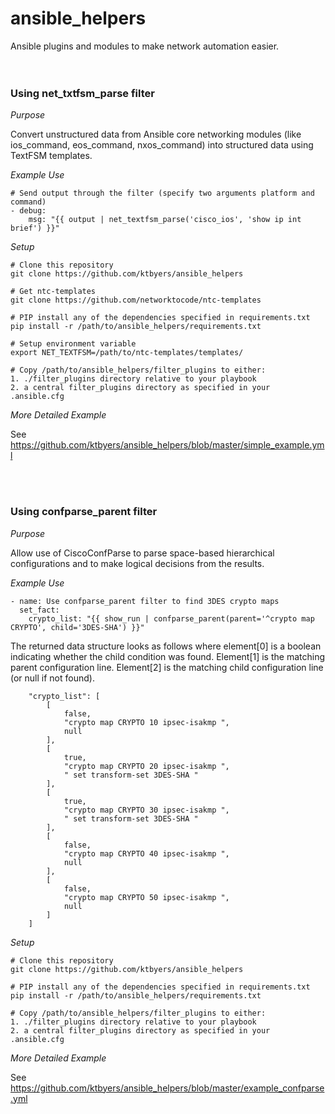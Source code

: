 # ansible_helpers
Ansible plugins and modules to make network automation easier.
<br>  
<br>  
### Using net_txtfsm_parse filter
  
*_Purpose_*
  
Convert unstructured data from Ansible core networking modules (like ios_command, eos_command, nxos_command) into structured data using TextFSM templates.  
  
  
*_Example Use_*

    # Send output through the filter (specify two arguments platform and command)
    - debug:
        msg: "{{ output | net_textfsm_parse('cisco_ios', 'show ip int brief') }}"
  
  
*_Setup_*

    # Clone this repository
    git clone https://github.com/ktbyers/ansible_helpers
    
    # Get ntc-templates
    git clone https://github.com/networktocode/ntc-templates
    
    # PIP install any of the dependencies specified in requirements.txt
    pip install -r /path/to/ansible_helpers/requirements.txt
    
    # Setup environment variable
    export NET_TEXTFSM=/path/to/ntc-templates/templates/
    
    # Copy /path/to/ansible_helpers/filter_plugins to either:
    1. ./filter_plugins directory relative to your playbook
    2. a central filter_plugins directory as specified in your .ansible.cfg
  
  
*_More Detailed Example_*

See https://github.com/ktbyers/ansible_helpers/blob/master/simple_example.yml

<br>  
<br>  

### Using confparse_parent filter
  
*_Purpose_*

Allow use of CiscoConfParse to parse space-based hierarchical configurations and to make logical decisions from the results.  
  
  
*_Example Use_*

    - name: Use confparse_parent filter to find 3DES crypto maps
      set_fact:
        crypto_list: "{{ show_run | confparse_parent(parent='^crypto map CRYPTO', child='3DES-SHA') }}"


The returned data structure looks as follows where element[0] is a boolean indicating whether the child condition was found. Element[1] is the matching parent configuration line. Element[2] is the matching child configuration line (or null if not found).

        "crypto_list": [
            [
                false, 
                "crypto map CRYPTO 10 ipsec-isakmp ", 
                null
            ], 
            [
                true, 
                "crypto map CRYPTO 20 ipsec-isakmp ", 
                " set transform-set 3DES-SHA "
            ], 
            [
                true, 
                "crypto map CRYPTO 30 ipsec-isakmp ", 
                " set transform-set 3DES-SHA "
            ], 
            [
                false, 
                "crypto map CRYPTO 40 ipsec-isakmp ", 
                null
            ], 
            [
                false, 
                "crypto map CRYPTO 50 ipsec-isakmp ", 
                null
            ]
        ]

  
  
*_Setup_*

    # Clone this repository
    git clone https://github.com/ktbyers/ansible_helpers
    
    # PIP install any of the dependencies specified in requirements.txt
    pip install -r /path/to/ansible_helpers/requirements.txt
    
    # Copy /path/to/ansible_helpers/filter_plugins to either:
    1. ./filter_plugins directory relative to your playbook
    2. a central filter_plugins directory as specified in your .ansible.cfg
  
  
*_More Detailed Example_*

See https://github.com/ktbyers/ansible_helpers/blob/master/example_confparse.yml


